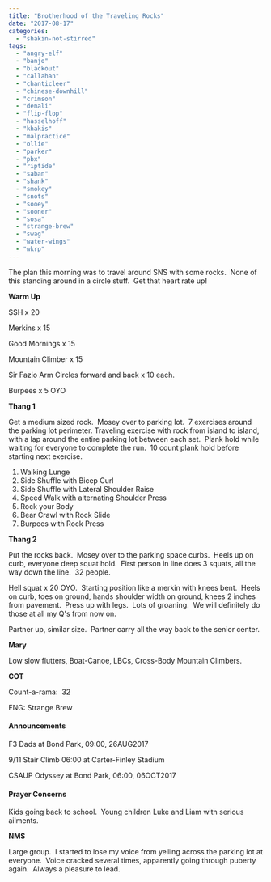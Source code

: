 ```yaml
---
title: "Brotherhood of the Traveling Rocks"
date: "2017-08-17"
categories: 
  - "shakin-not-stirred"
tags: 
  - "angry-elf"
  - "banjo"
  - "blackout"
  - "callahan"
  - "chanticleer"
  - "chinese-downhill"
  - "crimson"
  - "denali"
  - "flip-flop"
  - "hasselhoff"
  - "khakis"
  - "malpractice"
  - "ollie"
  - "parker"
  - "pbx"
  - "riptide"
  - "saban"
  - "shank"
  - "smokey"
  - "snots"
  - "sooey"
  - "sooner"
  - "sosa"
  - "strange-brew"
  - "swag"
  - "water-wings"
  - "wkrp"
---
```


The plan this morning was to travel around SNS with some rocks.  None of this standing around in a circle stuff.  Get that heart rate up!

**Warm Up**

SSH x 20

Merkins x 15

Good Mornings x 15

Mountain Climber x 15

Sir Fazio Arm Circles forward and back x 10 each.

Burpees x 5 OYO

**Thang 1**

Get a medium sized rock.  Mosey over to parking lot.  7 exercises around the parking lot perimeter. Traveling exercise with rock from island to island, with a lap around the entire parking lot between each set.  Plank hold while waiting for everyone to complete the run.  10 count plank hold before starting next exercise.

1. Walking Lunge
2. Side Shuffle with Bicep Curl
3. Side Shuffle with Lateral Shoulder Raise
4. Speed Walk with alternating Shoulder Press
5. Rock your Body
6. Bear Crawl with Rock Slide
7. Burpees with Rock Press

**Thang 2**

Put the rocks back.  Mosey over to the parking space curbs.  Heels up on curb, everyone deep squat hold.  First person in line does 3 squats, all the way down the line.  32 people.

Hell squat x 20 OYO.  Starting position like a merkin with knees bent.  Heels on curb, toes on ground, hands shoulder width on ground, knees 2 inches from pavement.  Press up with legs.  Lots of groaning.  We will definitely do those at all my Q's from now on.

Partner up, similar size.  Partner carry all the way back to the senior center.

**Mary**

Low slow flutters, Boat-Canoe, LBCs, Cross-Body Mountain Climbers.

**COT**

Count-a-rama:  32

FNG: Strange Brew

#### Announcements

F3 Dads at Bond Park, 09:00, 26AUG2017

9/11 Stair Climb 06:00 at Carter-Finley Stadium

CSAUP Odyssey at Bond Park, 06:00, 06OCT2017

#### Prayer Concerns

Kids going back to school.  Young children Luke and Liam with serious ailments.

**NMS**

Large group.  I started to lose my voice from yelling across the parking lot at everyone.  Voice cracked several times, apparently going through puberty again.  Always a pleasure to lead.
